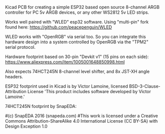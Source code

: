 Kicad PCB for creating a simple ESP32 based open source 8-channel ARGB controller for PC 5v ARGB devices, or any other WS2812 5v LED strips.

Works well paired with "WLED" esp32 software. Using "multi-pin" fork found here:
https://github.com/peacepenguin/WLED

WLED works with "OpenRGB" via serial too. So you can integrate this hardware design into a system controlled by OpenRGB via the "TPM2" serial protocol.

Hardware footprint based on 30-pin "Devkit v1" (15 pins on each side):
https://www.aliexpress.com/item/1005001648850998.html

Also expects 74HCT245N 8-channel level shifter, and 8x JST-XH angle headers.

ESP32 footprint used in Kicad is by Victor Lamoine, licensed BSD-3-Clause-Attribution License
'This product includes software developed by Victor Lamoine.'

74HCT245N footprint by SnapEDA:

#(c) SnapEDA 2016 (snapeda.com)
#This work is licensed under a Creative Commons Attribution-ShareAlike 4.0 International License (CC BY-SA) with Design Exception 1.0
#

